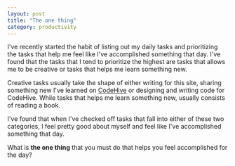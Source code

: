 ```yaml
---
layout: post
title: "The one thing"
category: productivity
---
```


I've recently started the habit of listing out my daily tasks and prioritizing the tasks that help me feel like I've accomplished something that day. I've found that the tasks that I tend to prioritize the highest are tasks that allows me to be creative or tasks that helps me learn something new.

Creative tasks usually take the shape of either writing for this site, sharing something new I've learned on [CodeHive](https://www.codehive.io) or designing and writing code for CodeHive. While tasks that helps me learn something new, usually consists of reading a book.

I've found that when I've checked off tasks that fall into either of these two categories, I feel pretty good about myself and feel like I've accomplished something that day.

What is __the one thing__ that you must do that helps you feel accomplished for the day?
